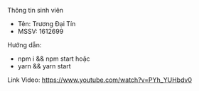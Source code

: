 Thông tin sinh viên

- Tên: Trương Đại Tín
- MSSV: 1612699

Hướng dẫn:

- npm i && npm start
  hoặc
- yarn && yarn start

Link Video: <https://www.youtube.com/watch?v=PYh_YUHbdv0>
